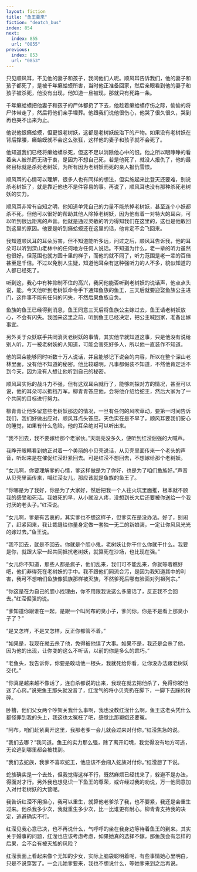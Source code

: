 ```yaml
---
layout: fiction
title: "鱼王要来"
fiction: "deatch_bus"
index: 854
next:
  index: 855
  url: "0855"
previous:
  index: 853
  url: "0853"
---
```

只见顺风耳，不见他的妻子和孩子，我问他们人呢。顺风耳告诉我们，他的妻子和孩子都死了，是被千年癞蛤蟆所害，当时他正准备回家，然后亲眼看到他的妻子和孩子被杀死，他没有出现，他知道一旦被现，那就只有死路一条。

千年癞蛤蟆把他妻子和孩子的尸体都扔了下去，他趁着癞蛤蟆疗伤之际，偷偷的将尸体带走了，然后将他们亲手埋葬。他跟我们说他很伤心，他哭了很久很久，哭到再也哭不出来为止。

他说他恨癞蛤蟆，但更恨老树妖，这都是老树妖统治下的产物。如果没有老树妖在背后撑腰，癞蛤蟆就不会这么张狂，这样他的妻子和孩子就不会死了。

他知道我们已经将癞蛤蟆杀死，但这不足以消除他心中的恨。他之所以眼睁睁的看着亲人被杀而无动于衷，是因为不想自己死，若是他死了，就没人报仇了，他的最终目标就是杀死老树妖，为所有因为老树妖而死的亲人报仇雪恨。

顺风耳的心情可以理解，很多人也有同样的想法，但实施起来比登天还要难，别说杀老树妖了，就是靠近他也不是件容易的事。再说了，顺风耳也没有那种杀死老树妖的实力。

顺风耳非常有自知之明，他知道单凭自己的力量不能杀掉老树妖，甚至连个小妖都杀不死，但他可以很好的帮助其他人除掉老树妖，因为他有着一对特大的耳朵，可以听到很远距离的声音。他就是通过灵敏的听力得知我们在这里的，这也是他敢回到这里的原因。他要是听到癞蛤蟆还在这里的话，他肯定不会飞回来。

我知道顺风耳的耳朵厉害，但不知道能听多远，问过之后，顺风耳告诉我，他的耳朵可以听到深山老林中的任何地方任何人说话。不知道为什么，老一辈的听力虽然也很好，但范围也就方圆十里的样子，而他的就不同了，听力范围是老一辈的百倍甚至是千倍。不过以免别人生疑，知道他耳朵有这种强听力的人不多，貌似知道的人都已经死了。

听到这，我心中有种抑制不住的高兴，我问他能否听到老树妖的说话声，他点点头说，能。今天他听到老树妖命令手下通知鱼族的鱼王，三天后就要迎娶鱼族公主进门，这件事不能有任何的闪失，不然后果鱼族自负。

鱼族的鱼王已经得到消息，鱼王同意三天后将鱼族公主嫁过去，鱼王请老树妖放心，不会有闪失。我回来这里之前，听到鱼王已经决定，把公主喊回家，准备出嫁事宜。

另外关于众妖联手共同消灭老树妖的事情，其实他早就知道这事，只是他没有说给别人听，万一被老树妖的人知道，可能会害死好多人，所以他一直装作不知道。

他的耳朵能够同时听数十万人说话，并且能够记下说会的内容，所以在整个深山老林里面，没有他不知道的秘密。他比较聪明，凡事都假装不知道，不然他肯定活不到今天，因为没有人想让他听到自己的秘密。

顺风耳实际的战斗力不强，但有这双耳朵就行了，能够刺探对方的情况，甚至可以说，他的耳朵可以抵挡万军。柳青青答应他，会将他介绍给蛇王，然后大家为了一个共同的目标进行努力。

柳青青让他多留意些老树妖那边的情况，一旦有任何的风吹草动，要第一时间告诉我们，我们好做出应对，顺风耳点头答应。天色实在是不早了，顺风耳要我们安心的睡觉，如果有什么危险，他的耳朵绝对可以听出来。

“我不回去，我不要嫁给那个老家伙。”天刚亮没多久，便听到红滢倔强的大喊声。

我睁开眼睛看到她正对着一个美丽的小贝壳说话，从贝壳里面传来一个老头的声音，听起来是在催促红滢赶紧回去。可是红滢不想回去，不想嫁给那个老树妖。

“女儿啊，你要理解爹的心情，爹这样做是为了你好，也是为了咱们鱼族好。”声音从贝壳里面传来，喊红滢女儿，那应该就是鱼族的鱼王了。

“你哪是为了我好，你是为了大家好，然后把我一个人往火坑里面推，根本就不顾我的感受和死活。我娘死的早，从小就没人疼，没想到长大后还要被你送给一个我讨厌的老头子。”红滢说。

“女儿啊，爹是有苦衷的，其实爹也不想这样子，但爹实在是没办法。好了，别闹了，赶紧回来，我让裁缝给你量身定做一套独一无二的新娘装，一定让你风风光光的嫁过去。”鱼王说。

“我不回去，就是不回去。你就是个胆小鬼，老树妖让你干什么你就干什么。我要是你，就跟大家一起共同抵抗老树妖，就算死在沙场，也比现在强。”

“女儿你不知道，那些人都是疯子，他们乱来，我们可不能乱来，你就等着瞧好吧，他们非得死在老树妖的手中。我不跟他们同流合污，是因为我知道其中的利害，我可不想咱们鱼族像狐族那样被灭族，不然爹死后哪有脸面对列祖列宗。”

“你这是在为自己的胆小找理由，你不用跟我说这么多废话了，反正我不会回去。”红滢倔强的说。

“爹知道你跟谁在一起，是跟一个叫阿布的臭小子，爹问你，你是不是看上那臭小子了？”

“是又怎样，不是又怎样，反正你都管不着。”

“如果是，我现在就去杀了他，免得被他误了大事。如果不是，我还是会杀了他，因为他的出现，让你变的这么不听话，以前的你是多么的乖巧。”

“老鱼头，我告诉你，你要是敢动他一根头，我就死给你看，让你没办法跟老树妖交代。”

“你真是越来越不像话了，连自杀都说的出来，我现在就去把他杀了，免得你被他迷了心窍。”说完鱼王那头就没音了，红滢气的将小贝壳扔在脚下，一脚下去踩的粉碎。

卧槽，他们父女两个吵架关我什么事啊，我也没教红滢什么啊，鱼王这老头凭什么都怪罪到我的头上，我这也太冤枉了吧，感觉比那窦娥还要冤。

“阿布，咱们赶紧离开这里，我那老爹一会儿就会过来对付你。”红滢焦急的说。

“我们去哪？”我问道。鱼王的实力那么强，除了离开幻境，我觉得没有地方可逃，无论逃到哪里都会被找到。

“我们去蛇族，我爹不喜欢蛇王，他应该不会闯入蛇族对付你。”红滢想了下说。

蛇族确实是一个去处，但我觉得这样不行，既然麻烦已经找来了，躲避不是办法，得面对才行。另外我也想见识一下鱼王的尊荣，或许经过我的劝说，万一他同意加入对付老树妖的大营呢。

我告诉红滢不用担心，我可以重生，就算他老爹杀了我，也不要紧，我还是会重生过来。他杀我多少次，我就重生多少次，比一比谁更有耐心。柳青青支持我的决定，逃避确实不行。

红滢见我心意已决，也不再说什么，气呼呼的坐在我身边等待着鱼王的到来。其实关于婚事的问题，红滢也应该考虑考虑，如果她真的选择不嫁，那鱼族会有怎样的后果，会不会有被灭族的风险？

红滢表面上看起来像个无知的少女，实际上脑袋聪明着呢，有些事情她心里明白，只是不说穿罢了。一会儿她爹要来，我也不想说什么，等她爹来到之后再说。